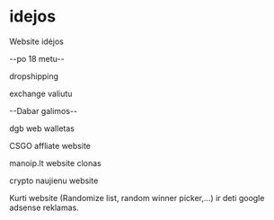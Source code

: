 # idejos
Website idėjos


--po 18 metu--

dropshipping

exchange valiutu


--Dabar galimos--

dgb web walletas

CSGO affliate website

manoip.lt website clonas

crypto naujienu website

Kurti website (Randomize list, random winner picker,...) ir deti google adsense reklamas.

